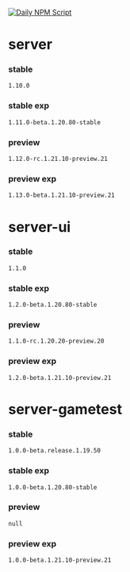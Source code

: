 [![Daily NPM Script](https://github.com/WavePlayz/minecraft-npms-auto/actions/workflows/fetch.yml/badge.svg)](https://github.com/WavePlayz/minecraft-npms-auto/actions/workflows/fetch.yml)
# server
### stable
```
1.10.0
```
### stable exp
```
1.11.0-beta.1.20.80-stable
```
### preview
```
1.12.0-rc.1.21.10-preview.21
```
### preview exp
```
1.13.0-beta.1.21.10-preview.21
```


# server-ui
### stable
```
1.1.0
```
### stable exp
```
1.2.0-beta.1.20.80-stable
```
### preview
```
1.1.0-rc.1.20.20-preview.20
```
### preview exp
```
1.2.0-beta.1.21.10-preview.21
```


# server-gametest
### stable
```
1.0.0-beta.release.1.19.50
```
### stable exp
```
1.0.0-beta.1.20.80-stable
```
### preview
```
null
```
### preview exp
```
1.0.0-beta.1.21.10-preview.21
```


